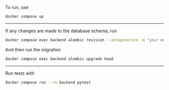 To run, use
```sh
docker compose up
```

<hr>

If any changes are made to the database schema, run
```sh
docker compose exec backend alembic revision --autogenerate -m "your message here"
```

And then run the migration
```sh
docker compose exec backend alembic upgrade head
```

<hr>

Run tests with 
```sh
docker compose run --rm backend pytest
```